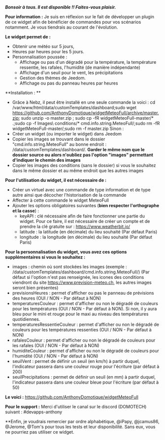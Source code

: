 ***Bonsoir à tous. Il est disponible !! Faites-vous plaisir.***

**Pour information :**
Je suis en réflexion sur le fait de développer un plugin de ce widget afin de bénéficier de commandes pour vos scénarios notamment. Je vous tiendrais au courant de l'évolution.

**Le widget permet de :**
- Obtenir une météo sur 5 jours, 
- Heures par heures pour les 5 jours. 
- Personnalisation poussée :
   + Affichage ou pas d'un dégradé pour la température, la température ressentie, les rafales, l'humidité (de manière indépendante)
   + Affichage d'un seuil pour le vent, les précipitations 
   + Gestion des thèmes de Jeedom.
   + Affichage ou pas du panneau heures par heures

**Installation : **
- Grâce à Nebz, il peut être installé en une seule commande la voici : 
	cd /var/www/html/data/customTemplates/dashboard;sudo wget https://github.com/AnthonyDomotique/widgetMeteoFull/archive/master.zip; sudo unzip -o master.zip ; sudo cp -fR widgetMeteoFull-master/* .;sudo cp -f Images\ conditions/* cmd.info.string.MeteoFull/;sudo rm -fR widgetMeteoFull-master/;sudo rm -f master.zip
Sinon :
- Créer un widget (ou importer le widget) dans Jeedom
- Copier les images se trouvant dans le dossier "cmd.info.string.MeteoFull" au bonne endroit : /data/customTemplates/dashboard/. **Garder le même nom que le dossier source ou alors n'oubliez pas l'option "images" permettant d'indiquer le chemin des images**
- Copier les images des conditions (sans le dossier) si vous le souhaitez dans le même dossier et au même endroit que les autres images

**Pour l'utilisation du widget, il est nécessaire de :**
- Créer un virtuel avec une commande de type information et de type autre ainsi que décocher l'historisation de la commande
- Affecter à cette commande le widget MeteoFull
- Ajouter les options obligatoires suivantes (**bien respecter l'orthographe et la casse**) :
   + keyAPI : clé nécessaire afin de faire fonctionner une partie du widget. Pour ce faire, il est nécessaire de créer un compte et de prendre la clé gratuite sur : https://www.weatherbit.io/
   + latitude : la latitude (en décimale) du lieu souhaité (Par défaut Paris)
   + longitude : la longitude (en décimale) du lieu souhaité  (Par défaut Paris)

**Pour la personnalisation du widget, vous avez ces options supplémentaires si vous le souhaitez :** 
   + images : chemin où sont stockées les images (exemple : /data/customTemplates/dashboard/cmd.info.string.MeteoFull/) (Par défaut si l'option n'est pas renseignée, les icones des conditions viendront du site https://www.prevision-meteo.ch, les autres images seront bien présentes)
   + previsionsHeures : permet d'afficher ou pas le panneau de prévisions des heures (OUI / NON - Par défaut à NON)
   + temperaturesCouleur : permet d'afficher ou non le dégradé de couleurs pour les températures (OUI / NON - Par défaut à NON). Si non, il y aura bleu pour le mini et rouge pour le maxi au niveau des températures quotidiennes.
   + temperaturesRessentieCouleur : permet d'afficher ou non le dégradé de couleurs pour les températures ressenties (OUI / NON - Par défaut à NON)
   + rafalesCouleur : permet d'afficher ou non le dégradé de couleurs pour les rafales (OUI / NON - Par défaut à NON)
   + humiditeCouleur : permet d'afficher ou non le dégradé de couleurs pour l'humidité (OUI / NON - Par défaut à NON)
   + seuilVent : permet de définir un seuil (en km/h) à partir duquel, l'indicateur passera dans une couleur rouge pour l'écriture (par défaut à 200)
   + seuilPrecipitations : permet de définir un seuil (en mm) à partir duquel, l'indicateur passera dans une couleur bleue pour l'écriture (par défaut à 50)

**Le voici :**
https://github.com/AnthonyDomotique/widgetMeteoFull

**Pour le support :**
Merci d'utiliser le canal sur le discord (DOMOTECH) suivant : #devapps-anthony

**Enfin, je voudrais remercier par ordre alphabétique, @iPapy, @jcamus86, @Jerome, @Tom's pour tous les tests et leur disponibilité. Sans eux, vous ne pourriez pas utiliser ce widget.